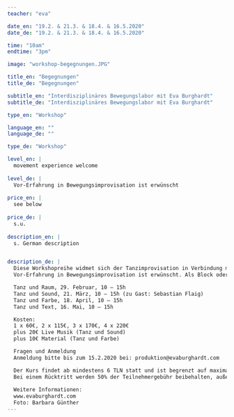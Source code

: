 ```yaml
---
teacher: "eva"

date_en: "19.2. & 21.3. & 18.4. & 16.5.2020"
date_de: "19.2. & 21.3. & 18.4. & 16.5.2020"

time: "10am"
endtime: "3pm" 

image: "workshop-begegnungen.JPG"

title_en: "Begegnungen"
title_de: "Begegnungen"

subtitle_en: "Interdisziplinäres Bewegungslabor mit Eva Burghardt"
subtitle_de: "Interdisziplinäres Bewegungslabor mit Eva Burghardt"

type_en: "Workshop"

language_en: ""
language_de: ""

type_de: "Workshop"

level_en: |
  movement experience welcome
  
level_de: |
  Vor-Erfahrung in Bewegungsimprovisation ist erwünscht  
  
price_en: |
  see below
  
price_de: |
  s.u.  
  
description_en: |
  s. German description


description_de: |
  Diese Workshopreihe widmet sich der Tanzimprovisation in Verbindung mit anderen künstlerischen Ausdrucksformen aus Bildender Kunst, Musik und Literatur. Wie können sich diese verschiedenen Künste begegnen, ergänzen, herausfordern und neue Spielräume eröffnen?  
  Vor-Erfahrung in Bewegungsimprovisation ist erwünscht. Als Block oder einzeln buchbar.     

  Tanz und Raum, 29. Februar, 10 – 15h   
  Tanz und Sound, 21. März, 10 – 15h (zu Gast: Sebastian Flaig)  
  Tanz und Farbe, 18. April, 10 – 15h   
  Tanz und Text, 16. Mai, 10 – 15h   

  Kosten:   
  1 x 60€, 2 x 115€, 3 x 170€, 4 x 220€  
  plus 20€ Live Musik (Tanz und Sound)  
  plus 10€ Material (Tanz und Farbe)  

  Fragen und Anmeldung  
  Anmeldung bitte bis zum 15.2.2020 bei: produktion@evaburghardt.com 

  Der Kurs findet ab mindestens 6 TLN statt und ist begrenzt auf maximal 16 TLN. Die Anmeldung gilt als verbindlich bei Eingang der 1. Hälfte der Teilnehmergebühr, die 2. Hälfte ist vor Beginn des WS fällig. Bei Ausfall des WS wird der gesamte Betrag zurückerstattet.
  Bei einem Rücktritt werden 50% der Teilnehmergebühr beibehalten, außer es wird eine Ersatzperson gefunden. Für eventuelle Verletzungen haftet jede_r Teilnehmer_in selbst.  
  
  Weitere Informationen:  
  www.evaburghardt.com  
  Foto: Barbara Günther
---
```




